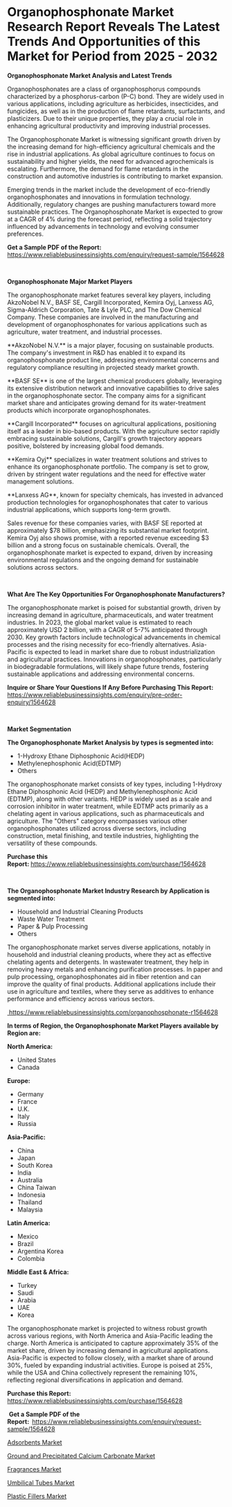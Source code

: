 <p><h1>Organophosphonate Market Research Report Reveals The Latest Trends And Opportunities of this Market for Period from 2025 - 2032</h1></p><p><strong>Organophosphonate Market Analysis and Latest Trends</strong></p>
<p><p>Organophosphonates are a class of organophosphorus compounds characterized by a phosphorus-carbon (P-C) bond. They are widely used in various applications, including agriculture as herbicides, insecticides, and fungicides, as well as in the production of flame retardants, surfactants, and plasticizers. Due to their unique properties, they play a crucial role in enhancing agricultural productivity and improving industrial processes.</p><p>The Organophosphonate Market is witnessing significant growth driven by the increasing demand for high-efficiency agricultural chemicals and the rise in industrial applications. As global agriculture continues to focus on sustainability and higher yields, the need for advanced agrochemicals is escalating. Furthermore, the demand for flame retardants in the construction and automotive industries is contributing to market expansion. </p><p>Emerging trends in the market include the development of eco-friendly organophosphonates and innovations in formulation technology. Additionally, regulatory changes are pushing manufacturers toward more sustainable practices. The Organophosphonate Market is expected to grow at a CAGR of 4% during the forecast period, reflecting a solid trajectory influenced by advancements in technology and evolving consumer preferences.</p></p>
<p><strong>Get a Sample PDF of the Report:&nbsp;</strong> <a href="https://www.reliablebusinessinsights.com/enquiry/request-sample/1564628?utm_campaign=63&utm_medium=2&utm_source=Github&utm_content=ia&utm_term=15022025&utm_id=organophosphonate">https://www.reliablebusinessinsights.com/enquiry/request-sample/1564628</a></p>
<p>&nbsp;</p>
<p><strong>Organophosphonate Major Market Players</strong></p>
<p><p>The organophosphonate market features several key players, including AkzoNobel N.V., BASF SE, Cargill Incorporated, Kemira Oyj, Lanxess AG, Sigma-Aldrich Corporation, Tate & Lyle PLC, and The Dow Chemical Company. These companies are involved in the manufacturing and development of organophosphonates for various applications such as agriculture, water treatment, and industrial processes.</p><p>**AkzoNobel N.V.** is a major player, focusing on sustainable products. The company's investment in R&D has enabled it to expand its organophosphonate product line, addressing environmental concerns and regulatory compliance resulting in projected steady market growth.</p><p>**BASF SE** is one of the largest chemical producers globally, leveraging its extensive distribution network and innovative capabilities to drive sales in the organophosphonate sector. The company aims for a significant market share and anticipates growing demand for its water-treatment products which incorporate organophosphonates.</p><p>**Cargill Incorporated** focuses on agricultural applications, positioning itself as a leader in bio-based products. With the agriculture sector rapidly embracing sustainable solutions, Cargill's growth trajectory appears positive, bolstered by increasing global food demands.</p><p>**Kemira Oyj** specializes in water treatment solutions and strives to enhance its organophosphonate portfolio. The company is set to grow, driven by stringent water regulations and the need for effective water management solutions.</p><p>**Lanxess AG**, known for specialty chemicals, has invested in advanced production technologies for organophosphonates that cater to various industrial applications, which supports long-term growth.</p><p>Sales revenue for these companies varies, with BASF SE reported at approximately $78 billion, emphasizing its substantial market footprint. Kemira Oyj also shows promise, with a reported revenue exceeding $3 billion and a strong focus on sustainable chemicals. Overall, the organophosphonate market is expected to expand, driven by increasing environmental regulations and the ongoing demand for sustainable solutions across sectors.</p></p>
<p>&nbsp;</p>
<p><strong>What Are The Key Opportunities For Organophosphonate Manufacturers?</strong></p>
<p><p>The organophosphonate market is poised for substantial growth, driven by increasing demand in agriculture, pharmaceuticals, and water treatment industries. In 2023, the global market value is estimated to reach approximately USD 2 billion, with a CAGR of 5-7% anticipated through 2030. Key growth factors include technological advancements in chemical processes and the rising necessity for eco-friendly alternatives. Asia-Pacific is expected to lead in market share due to robust industrialization and agricultural practices. Innovations in organophosphonates, particularly in biodegradable formulations, will likely shape future trends, fostering sustainable applications and addressing environmental concerns.</p></p>
<p><strong>Inquire or Share Your Questions If Any Before Purchasing This Report:</strong> <a href="https://www.reliablebusinessinsights.com/enquiry/pre-order-enquiry/1564628?utm_campaign=63&utm_medium=2&utm_source=Github&utm_content=ia&utm_term=15022025&utm_id=organophosphonate">https://www.reliablebusinessinsights.com/enquiry/pre-order-enquiry/1564628</a></p>
<p>&nbsp;</p>
<p><strong>Market Segmentation</strong></p>
<p><strong>The Organophosphonate Market Analysis by types is segmented into:</strong></p>
<p><ul><li>1-Hydroxy Ethane Diphosphonic Acid(HEDP)</li><li>Methylenephosphonic Acid(EDTMP)</li><li>Others</li></ul></p>
<p><p>The organophosphonate market consists of key types, including 1-Hydroxy Ethane Diphosphonic Acid (HEDP) and Methylenephosphonic Acid (EDTMP), along with other variants. HEDP is widely used as a scale and corrosion inhibitor in water treatment, while EDTMP acts primarily as a chelating agent in various applications, such as pharmaceuticals and agriculture. The "Others" category encompasses various other organophosphonates utilized across diverse sectors, including construction, metal finishing, and textile industries, highlighting the versatility of these compounds.</p></p>
<p><strong>Purchase this Report:&nbsp;</strong><a href="https://www.reliablebusinessinsights.com/purchase/1564628?utm_campaign=63&utm_medium=2&utm_source=Github&utm_content=ia&utm_term=15022025&utm_id=organophosphonate">https://www.reliablebusinessinsights.com/purchase/1564628</a></p>
<p>&nbsp;</p>
<p><strong>The Organophosphonate Market Industry Research by Application is segmented into:</strong></p>
<p><ul><li>Household and Industrial Cleaning Products</li><li>Waste Water Treatment</li><li>Paper & Pulp Processing</li><li>Others</li></ul></p>
<p><p>The organophosphonate market serves diverse applications, notably in household and industrial cleaning products, where they act as effective chelating agents and detergents. In wastewater treatment, they help in removing heavy metals and enhancing purification processes. In paper and pulp processing, organophosphonates aid in fiber retention and can improve the quality of final products. Additional applications include their use in agriculture and textiles, where they serve as additives to enhance performance and efficiency across various sectors.</p></p>
<p><a href="https://www.reliablebusinessinsights.com/organophosphonate-r1564628?utm_campaign=63&utm_medium=2&utm_source=Github&utm_content=ia&utm_term=15022025&utm_id=organophosphonate">&nbsp;https://www.reliablebusinessinsights.com/organophosphonate-r1564628</a></p>
<p><strong>In terms of Region, the Organophosphonate Market Players available by Region are:</strong></p>
<p>
    <p> <strong> North America: </strong>
        <ul>
            <li>United States</li>
            <li>Canada</li>
        </ul>
        </p> 
    <p> <strong> Europe: </strong>
        <ul>
            <li>Germany</li>
            <li>France</li>
            <li>U.K.</li>
            <li>Italy</li>
            <li>Russia</li>
        </ul>
        </p> 
    <p> <strong> Asia-Pacific: </strong>
        <ul>
            <li>China</li>
            <li>Japan</li>
            <li>South Korea</li>
            <li>India</li>
            <li>Australia</li>
            <li>China Taiwan</li>
            <li>Indonesia</li>
            <li>Thailand</li>
            <li>Malaysia</li>
        </ul>
        </p> 
    <p> <strong> Latin America: </strong>
        <ul>
            <li>Mexico</li>
            <li>Brazil</li>
            <li>Argentina Korea</li>
            <li>Colombia</li>
        </ul>
        </p> 
    <p> <strong> Middle East & Africa: </strong>
        <ul>
            <li>Turkey</li>
            <li>Saudi</li>
            <li>Arabia</li>
            <li>UAE</li>
            <li>Korea</li>
        </ul>
    </p>
    </p>
<p><p>The organophosphonate market is projected to witness robust growth across various regions, with North America and Asia-Pacific leading the charge. North America is anticipated to capture approximately 35% of the market share, driven by increasing demand in agricultural applications. Asia-Pacific is expected to follow closely, with a market share of around 30%, fueled by expanding industrial activities. Europe is poised at 25%, while the USA and China collectively represent the remaining 10%, reflecting regional diversifications in application and demand.</p></p>
<p><strong>Purchase this Report: </strong><a href="https://www.reliablebusinessinsights.com/purchase/1564628?utm_campaign=63&utm_medium=2&utm_source=Github&utm_content=ia&utm_term=15022025&utm_id=organophosphonate">https://www.reliablebusinessinsights.com/purchase/1564628</a></p>
<p>&nbsp;<strong>Get a Sample PDF of the Report:&nbsp;&nbsp;</strong><a href="https://www.reliablebusinessinsights.com/enquiry/request-sample/1564628?utm_campaign=63&utm_medium=2&utm_source=Github&utm_content=ia&utm_term=15022025&utm_id=organophosphonate">https://www.reliablebusinessinsights.com/enquiry/request-sample/1564628</a></p>
<p><strong></strong></p>
<p><p><a href="https://github.com/muvdibezuh/Market-Research-Report-List-1/blob/main/adsorbents-market.md?utm_campaign=63&utm_medium=2&utm_source=Github&utm_content=ia&utm_term=15022025&utm_id=organophosphonate">Adsorbents Market</a></p><p><a href="https://github.com/ajayanhaizan/Market-Research-Report-List-1/blob/main/ground-and-precipitated-calcium-carbonate-market.md?utm_campaign=63&utm_medium=2&utm_source=Github&utm_content=ia&utm_term=15022025&utm_id=organophosphonate">Ground and Precipitated Calcium Carbonate Market</a></p><p><a href="https://github.com/berbelsagwan/Market-Research-Report-List-1/blob/main/fragrances-market.md?utm_campaign=63&utm_medium=2&utm_source=Github&utm_content=ia&utm_term=15022025&utm_id=organophosphonate">Fragrances Market</a></p><p><a href="https://github.com/momossidram/Market-Research-Report-List-1/blob/main/umbilical-tubes-market.md?utm_campaign=63&utm_medium=2&utm_source=Github&utm_content=ia&utm_term=15022025&utm_id=organophosphonate">Umbilical Tubes Market</a></p><p><a href="https://github.com/dailyspunj47/Market-Research-Report-List-1/blob/main/plastic-fillers-market.md?utm_campaign=63&utm_medium=2&utm_source=Github&utm_content=ia&utm_term=15022025&utm_id=organophosphonate">Plastic Fillers Market</a></p></p>